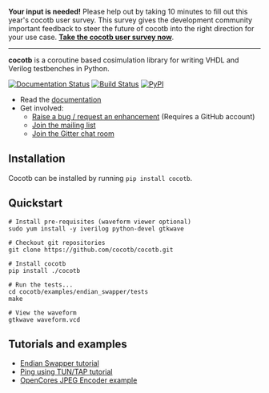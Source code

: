 **Your input is needed!** Please help out by taking 10 minutes to fill out this year's cocotb user survey. This survey gives the development community important feedback to steer the future of cocotb into the right direction for your use case.
[**Take the cocotb user survey now**](https://docs.google.com/forms/d/e/1FAIpQLSfD36PldzszbuZjysss3AMvxkf6XCtSbDTVh9qVNNYDaHTZ_w/viewform).

---

**cocotb** is a coroutine based cosimulation library for writing VHDL and Verilog testbenches in Python.

[![Documentation Status](https://readthedocs.org/projects/cocotb/badge/?version=latest)](https://docs.cocotb.org/en/latest/)
[![Build Status](https://travis-ci.org/cocotb/cocotb.svg?branch=master)](https://travis-ci.org/cocotb/cocotb)
[![PyPI](https://img.shields.io/pypi/dm/cocotb.svg?label=PyPI%20downloads)](https://pypi.org/project/cocotb/)

* Read the [documentation](https://docs.cocotb.org)
* Get involved:
  * [Raise a bug / request an enhancement](https://github.com/cocotb/cocotb/issues/new) (Requires a GitHub account)
  * [Join the mailing list](https://lists.librecores.org/listinfo/cocotb)
  * [Join the Gitter chat room](https://gitter.im/cocotb)

## Installation

Cocotb can be installed by running `pip install cocotb`.

## Quickstart

    # Install pre-requisites (waveform viewer optional)
    sudo yum install -y iverilog python-devel gtkwave

    # Checkout git repositories
    git clone https://github.com/cocotb/cocotb.git

    # Install cocotb
    pip install ./cocotb

    # Run the tests...
    cd cocotb/examples/endian_swapper/tests
    make

    # View the waveform
    gtkwave waveform.vcd


## Tutorials and examples

* [Endian Swapper tutorial](https://docs.cocotb.org/en/latest/endian_swapper.html)
* [Ping using TUN/TAP tutorial](https://docs.cocotb.org/en/latest/ping_tun_tap.html)
* [OpenCores JPEG Encoder example](https://github.com/chiggs/oc_jpegencode/)
